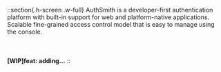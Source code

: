 ::section{.h-screen .w-full}
AuthSmith is a developer-first authentication platform with built-in support for web and platform-native applications. Scalable fine-grained access control model that is easy to manage using the console.
<br/>
<br/>
<br/>
<br/>
**\[WIP\]feat: adding...**
::
